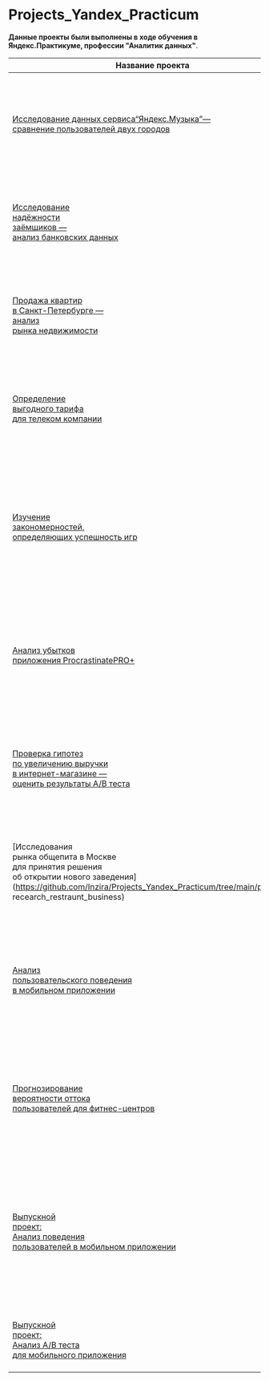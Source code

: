 # Projects_Yandex_Practicum
**Данные проекты были выполнены в ходе обучения в Яндекс.Практикуме, профессии "Аналитик данных"**. 

 Название проекта   | Описание | Инструменты
--- |--- |---
[Исследование данных сервиса“Яндекс.Музыка”— <br />сравнение пользователей двух городов](https://github.com/Inzira/Projects_Yandex_Practicum/tree/main/project_1_music_city) | Выяснить, в какие дни недели и какое время<br /> суток жители Москвы и Санкт-Петербурга чаще слушают музыку, а также сравнить предпочтительные жанры | Python, Pandas
[Исследование<br />  надёжности<br />  заёмщиков —<br /> анализ банковских данных](https://github.com/Inzira/Projects_Yandex_Practicum/tree/main/project_2_bank_clients) | Исследовать, влияет ли семейное положение,<br /> количество детей и уровень дохода клиента<br />на факт возврата кредита в срок |предобработка данных,<br />Python,Pandas,PyMystem3, лемматизация
[Продажа квартир<br /> в Санкт-Петербурге — <br />анализ<br />  рынка недвижимости](https://github.com/Inzira/Projects_Yandex_Practicum/tree/main/project_3_flats_sales) | Определить, какие из типичных параметров квартир<br /> влияют на рыночную стоимость объектов недвижимости |Python,Pandas,Matplotlib,<br />исследовательский анализ данных,визуализация данных,предобработка данных
[Определение<br />  выгодного тарифа <br /> для телеком компании](https://github.com/Inzira/Projects_Yandex_Practicum/tree/main/project_4_mobile_tarif) | На основе данных клиентов оператора сотовой связи<br /> проанализировать поведение клиентов и найти оптимальный тариф|Python,Pandas,Matplotlib,NumPy,<br />SciPy,описательная статистика,проверка статистических гипотез
[Изучение<br />  закономерностей, <br />определяющих успешность игр](https://github.com/Inzira/Projects_Yandex_Practicum/tree/main/project_5_comp_games) | Используя исторические данные о компьютерных играх,<br /> их продаже, оценках пользователей и экспертов, жанрах и платформах, выявить закономерности,<br /> определяющие успешность игры |Python,Pandas,Matplotlib,<br />предобработка данных,NumPy,описательная статистика,<br />проверка статистических гипотез,исследовательский анализ данных
[Анализ убытков<br />приложения ProcrastinatePRO+](https://github.com/Inzira/Projects_Yandex_Practicum/tree/main/project_6_marketing_project) | Бизнес развлекательного приложения Procrastinate Pro+ <br />несколько прошлых месяцев несет убытки.<br /> Необходимо разобраться, почему бизнес несет убытки. |Python,Pandas,Matplotlib,<br />когортный анализ,юнит-экономика,<br />продуктовые метрики,Seaborn
[Проверка гипотез<br />по увеличению выручки<br />в интернет-магазине —<br />оценить результаты A/B теста](https://github.com/Inzira/Projects_Yandex_Practicum/tree/main/project_7_AB-test) | Используя данные интернет-магазина <br />приоритезировать гипотезы, произвести оценку результатов <br />A/B-тестирования различными методами | Python,Pandas,Matplotlib,<br />SciPy,A/B-тестирование,<br />проверка статистических гипотез
[Исследования<br />рынка общепита в Москве <br />для принятия решения<br /> об открытии нового заведения](https://github.com/Inzira/Projects_Yandex_Practicum/tree/main/project_8 recearch_restraunt_business) | Исследование рынка общественного питания<br /> на основе открытых данных,<br /> подготовка презентации для инвесторов | Python,Pandas,Seaborn,<br />Plotly,визуализация данных
[Анализ<br /> пользовательского поведения <br />в мобильном приложении](https://github.com/Inzira/Projects_Yandex_Practicum/tree/main/project_9_mobileapp) | На основе данных использования мобильного приложения <br />для продажи продуктов питания<br /> проанализировать воронку продаж, а также оценить результаты A/A/B-тестирования| A/B-тестирование, Python, Pandas,<br /> Matplotlib, Seaborn, событийная аналитика, <br />продуктовые метрики, Plotly, <br />проверка статистических гипотез, визуализация данных
[Прогнозирование<br /> вероятности оттока<br /> пользователей для фитнес-центров](https://github.com/Inzira/Projects_Yandex_Practicum/tree/main/project_10_fitness) | Спрогнозировать вероятность оттока для каждого клиента<br /> в следующем месяце, сформировать с помощью кластеризации<br /> портреты пользователей | Python, Pandas, Scikit-learn, <br />Matplotlib, Seaborn, машинное обучение, <br />классификация, кластеризация
[Выпускной<br /> проект:<br />Анализ поведения<br /> пользователей в мобильном приложении](https://github.com/Inzira/Projects_Yandex_Practicum/tree/main/final_project_app_users)| Проанализировать связь<br /> целевого события — просмотра контактов<br /> — и других действий пользователей.<br />Оценить, какие действия<br /> чаще совершают те пользователи,<br /> которые просматривают контакты | Python, Pandas, Matplotlib, Seaborn, событийная аналитика, Plotly, проверка статистических гипотез, визуализация данных
[Выпускной<br /> проект:<br />Анализ А/В теста<br /> для мобильного приложения](https://github.com/Inzira/Projects_Yandex_Practicum/tree/main/final_project_AB_test)| Провести оценку корректности<br /> проведения А/В теста на основе<br /> полученных с его помощью данных | Pandas, Math, Numpy, Stats, Matplotlib, Seaborn, Plotly,A/B-тестирование
